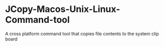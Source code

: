 # JCopy-Macos-Unix-Linux-Command-tool
A cross platform command tool that copies file contents to the system clip board
